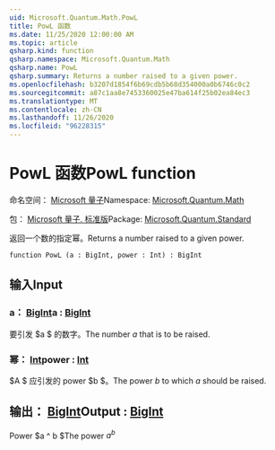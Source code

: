 ```yaml
---
uid: Microsoft.Quantum.Math.PowL
title: PowL 函数
ms.date: 11/25/2020 12:00:00 AM
ms.topic: article
qsharp.kind: function
qsharp.namespace: Microsoft.Quantum.Math
qsharp.name: PowL
qsharp.summary: Returns a number raised to a given power.
ms.openlocfilehash: b3207d1854f6b69cdb5b68d354000a0b6746c0c2
ms.sourcegitcommit: a87c1aa8e7453360025e47ba614f25b02ea84ec3
ms.translationtype: MT
ms.contentlocale: zh-CN
ms.lasthandoff: 11/26/2020
ms.locfileid: "96228315"
---
```

# <a name="powl-function"></a><span data-ttu-id="406aa-102">PowL 函数</span><span class="sxs-lookup"><span data-stu-id="406aa-102">PowL function</span></span>

<span data-ttu-id="406aa-103">命名空间： [Microsoft 量子](xref:Microsoft.Quantum.Math)</span><span class="sxs-lookup"><span data-stu-id="406aa-103">Namespace: [Microsoft.Quantum.Math](xref:Microsoft.Quantum.Math)</span></span>

<span data-ttu-id="406aa-104">包： [Microsoft 量子. 标准版](https://nuget.org/packages/Microsoft.Quantum.Standard)</span><span class="sxs-lookup"><span data-stu-id="406aa-104">Package: [Microsoft.Quantum.Standard](https://nuget.org/packages/Microsoft.Quantum.Standard)</span></span>


<span data-ttu-id="406aa-105">返回一个数的指定幂。</span><span class="sxs-lookup"><span data-stu-id="406aa-105">Returns a number raised to a given power.</span></span>

```qsharp
function PowL (a : BigInt, power : Int) : BigInt
```


## <a name="input"></a><span data-ttu-id="406aa-106">输入</span><span class="sxs-lookup"><span data-stu-id="406aa-106">Input</span></span>

### <a name="a--bigint"></a><span data-ttu-id="406aa-107">a： [BigInt](xref:microsoft.quantum.lang-ref.bigint)</span><span class="sxs-lookup"><span data-stu-id="406aa-107">a : [BigInt](xref:microsoft.quantum.lang-ref.bigint)</span></span>

<span data-ttu-id="406aa-108">要引发 $a $ 的数字。</span><span class="sxs-lookup"><span data-stu-id="406aa-108">The number $a$ that is to be raised.</span></span>


### <a name="power--int"></a><span data-ttu-id="406aa-109">幂： [Int](xref:microsoft.quantum.lang-ref.int)</span><span class="sxs-lookup"><span data-stu-id="406aa-109">power : [Int](xref:microsoft.quantum.lang-ref.int)</span></span>

<span data-ttu-id="406aa-110">$A $ 应引发的 power $b $。</span><span class="sxs-lookup"><span data-stu-id="406aa-110">The power $b$ to which $a$ should be raised.</span></span>



## <a name="output--bigint"></a><span data-ttu-id="406aa-111">输出： [BigInt](xref:microsoft.quantum.lang-ref.bigint)</span><span class="sxs-lookup"><span data-stu-id="406aa-111">Output : [BigInt](xref:microsoft.quantum.lang-ref.bigint)</span></span>

<span data-ttu-id="406aa-112">Power $a ^ b $</span><span class="sxs-lookup"><span data-stu-id="406aa-112">The power $a^b$</span></span>